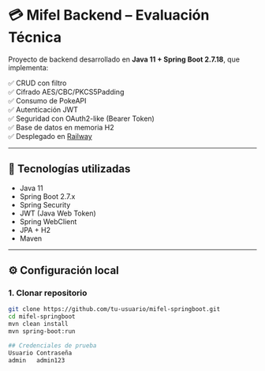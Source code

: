 # 💳 Mifel Backend – Evaluación Técnica

Proyecto de backend desarrollado en **Java 11 + Spring Boot 2.7.18**, que implementa:

✅ CRUD con filtro  
✅ Cifrado AES/CBC/PKCS5Padding  
✅ Consumo de PokeAPI  
✅ Autenticación JWT  
✅ Seguridad con OAuth2-like (Bearer Token)  
✅ Base de datos en memoria H2  
✅ Desplegado en [Railway](https://railway.app)

---

## 🚀 Tecnologías utilizadas

- Java 11
- Spring Boot 2.7.x
- Spring Security
- JWT (Java Web Token)
- Spring WebClient
- JPA + H2
- Maven

---

## ⚙️ Configuración local

### 1. Clonar repositorio

```bash
git clone https://github.com/tu-usuario/mifel-springboot.git
cd mifel-springboot
mvn clean install
mvn spring-boot:run

## Credenciales de prueba
Usuario	Contraseña
admin	admin123